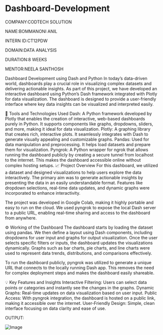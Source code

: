 # Dashboard-Development

COMPANY:CODTECH SOLUTION

NAME:BOMMANONI ANIL

INTERN ID:CT12PDW

DOMAIN:DATA ANALYSIS

DURATION:8 WEEKS

MENTOR:NEELA SANTHOSH

Dashboard Development using Dash and Python
In today’s data-driven world, dashboards play a crucial role in visualizing complex datasets and delivering actionable insights. As part of this project, we have developed an interactive dashboard using Python’s Dash framework integrated with Plotly for data visualization. The dashboard is designed to provide a user-friendly interface where key data insights can be visualized and interpreted easily.

📌 Tools and Technologies Used
Dash: A Python framework developed by Plotly that enables the creation of interactive, web-based dashboards purely in Python. It supports components like graphs, dropdowns, sliders, and more, making it ideal for data visualization.
Plotly: A graphing library that creates rich, interactive plots. It seamlessly integrates with Dash to generate visually appealing and customizable graphs.
Pandas: Used for data manipulation and preprocessing. It helps load datasets and prepare them for visualization.
Pyngrok: A Python wrapper for ngrok that allows running the dashboard publicly by creating a secure tunnel from localhost to the internet. This makes the dashboard accessible online without complex hosting setups.
📈 Project Overview
For this dashboard, we utilized a dataset and designed visualizations to help users explore the data interactively. The primary aim was to generate actionable insights by presenting the data in an easily understandable format. Features like dropdown selections, real-time data updates, and dynamic graphs were incorporated to enhance interactivity.

The project was developed in Google Colab, making it highly portable and easy to run on the cloud. We used pyngrok to expose the local Dash server to a public URL, enabling real-time sharing and access to the dashboard from anywhere.

⚙️ Working of the Dashboard
The dashboard starts by loading the dataset using pandas. We then define a layout using Dash components, including dropdowns for user input and graphs for output visualization. Once the user selects specific filters or inputs, the dashboard updates the visualizations dynamically. Graphs such as bar charts, pie charts, and line charts were used to represent data trends, distributions, and comparisons effectively.

To run the dashboard publicly, pyngrok was utilized to generate a unique URL that connects to the locally running Dash app. This removes the need for complex deployment steps and makes the dashboard easily shareable.

💡 Key Features and Insights
Interactive Filtering: Users can select data points or categories and instantly see the changes in the graphs.
Dynamic Graphs: Real-time updates on data visualization based on user input.
Public Access: With pyngrok integration, the dashboard is hosted on a public link, making it accessible over the internet.
User-Friendly Design: Simple, clean interface focusing on data clarity and ease of use.

OUTPUT:

![Image](https://github.com/user-attachments/assets/68706914-0967-4373-8edc-d76878a19d5a)
